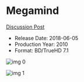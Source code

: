 # Megamind

[Discussion Post](https://www.avsforum.com/threads/bass-eq-for-filtered-movies.2995212/post-57663478)

* Release Date: 2018-06-05
* Production Year: 2010
* Format: BD/TrueHD 7.1

![img 0](https://i.imgur.com/mkxs47O.jpg)

![img 1](https://i.imgur.com/B9KIG23.jpg)

